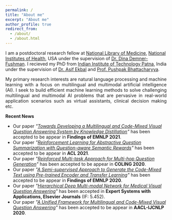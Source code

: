 ```yaml
---
permalink: /
title: "About me"
excerpt: "About me"
author_profile: true
redirect_from: 
  - /about/
  - /about.html
---
```


I am a postdoctoral research fellow at [National Library of Medicine](https://www.nlm.nih.gov/), [National Institutes of Health](https://www.nih.gov/), USA under the supervision of [Dr. Dina Demner-Fushman](https://www.nlm.nih.gov/research/researchstaff/DemnerFushmanDina.html). I recieved my PhD from [Indian Institute of Technology Patna](http://iitp.ac.in/), India under the supervision of [Dr. Asif Ekbal](https://www.iitp.ac.in/~asif/) and [Prof. Pushpak Bhattacharyya](https://www.cse.iitb.ac.in/~pb/).


<p align="justify">
My primary research interests are natural language processing and machine learning with a focus on multilingual and multimodal artificial intelligence (AI). I seek to build efficient machine learning methods to solve challenging multilingual and multimodal AI problems that are pervasive in real-world application scenarios such as virtual assistants, clinical decision making etc.
</p>


**Recent News**

* Our paper *"[Towards Developing a Multilingual and Code-Mixed Visual Question Answering System by Knowledge Distillation](https://arxiv.org/pdf/2109.04653.pdf)"* has been accepted to be appear in **Findings of EMNLP 2021**.
* Our paper *"[Reinforcement Learning for Abstractive Question Summarization with Question-aware Semantic Rewards](https://aclanthology.org/2021.acl-short.33/)"* has been accepted to be appear in **ACL 2021**.
* Our paper *"[Reinforced Multi-task Approach for Multi-hop Question Generation](https://arxiv.org/pdf/2004.02143.pdf)"* has been accepted to be appear in **COLING 2020**.
* Our paper *"[A Semi-supervised Approach to Generate the Code-Mixed Text using Pre-trained Encoder and Transfer Learning](https://github.com/deepaknlp/deepaknlp.github.io/raw/master/files/EMNLP_Code_Mixed_Camera_Ready.pdf)"* has been accepted to be appear in **Findings of EMNLP 2020**.
* Our paper *"[Hierarchical Deep Multi-modal Network for Medical Visual Question Answering](https://www.sciencedirect.com/science/article/abs/pii/S0957417420307697)"* has been accepted in **Expert Systems with Applications, Elsevier Journals** (IF: 5.452).
* Our paper *"[A Unified Framework for Multilingual and Code-Mixed Visual Question Answering](https://www.aclweb.org/anthology/2020.aacl-main.90/)"* has been accepted to be appear in **AACL-IJCNLP 2020**.
